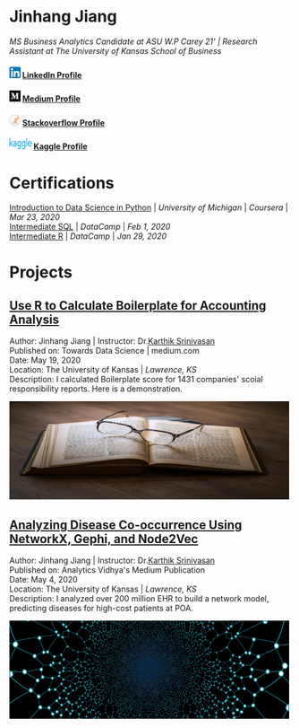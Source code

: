 # Jinhang Jiang  
*MS Business Analytics Candidate at ASU W.P Carey 21' | Research Assistant at The University of Kansas School of Business*
#### <img src="images/linkedin1.png" width="20" height="20"> [LinkedIn Profile](https://www.linkedin.com/in/jinhangjiang/)
#### <img src="images/medium.png" width="20" height="20"> [Medium Profile](https://medium.com/@jinhangjiang)
#### <img src="images/stack.png" width="20" height="20"> [Stackoverflow Profile](https://stackoverflow.com/users/13609600/jinhang-jiang?tab=profile)
#### <img src="images/Kaggle1.png" width="40" height="20"> [Kaggle Profile](https://www.kaggle.com/jinhangjiang)


# Certifications
[Introduction to Data Science in Python](https://www.coursera.org/account/accomplishments/certificate/CMHDALHFR5JS) | *University of Michigan* | *Coursera* | *Mar 23, 2020* <br />
[Intermediate SQL](https://www.datacamp.com/statement-of-accomplishment/course/cbff88d7e6a18fafd35d9771c9a530dd139120f7) | *DataCamp* | *Feb 1, 2020*<br/>
[Intermediate R](https://www.datacamp.com/statement-of-accomplishment/course/a8d348f47178e9022508e287a52b5e684975c91c) | *DataCamp* | *Jan 29, 2020*<br/>



# Projects

## [Use R to Calculate Boilerplate for Accounting Analysis](https://medium.com/@jinhangjiang/use-r-to-calculate-boilerplate-for-accounting-analysis-f4a5b64e9b0d)
Author: Jinhang Jiang  | Instructor: Dr.[Karthik Srinivasan](https://business.ku.edu/karthik-srinivasan) <br />
Published on: Towards Data Science | medium.com <br />
Date: May 19, 2020 <br />
Location: The University of Kansas | *Lawrence, KS* <br />
Description: I calculated Boilerplate score for 1431 companies' scoial responsibility reports. Here is a demonstration.

<a href="https://medium.com/@jinhangjiang/use-r-to-calculate-boilerplate-for-accounting-analysis-f4a5b64e9b0d">
<img src="images/boilerplate.jpg" width="500" height="175" alt="https://medium.com/@jinhangjiang/use-r-to-calculate-boilerplate-for-accounting-analysis-f4a5b64e9b0d">
</a>


## [Analyzing Disease Co-occurrence Using NetworkX, Gephi, and Node2Vec](https://medium.com/analytics-vidhya/analyzing-disease-co-occurrence-using-networkx-gephi-and-node2vec-53941da35a0f)
Author: Jinhang Jiang  | Instructor: Dr.[Karthik Srinivasan](https://business.ku.edu/karthik-srinivasan) <br />
Published on: Analytics Vidhya's Medium Publication <br />
Date: May 4, 2020 <br />
Location: The University of Kansas | *Lawrence, KS* <br />
Description: I analyzed over 200 million EHR to build a network model, predicting diseases for high-cost patients at POA.

<a href="https://medium.com/analytics-vidhya/analyzing-disease-co-occurrence-using-networkx-gephi-and-node2vec-53941da35a0f">
<img src="images/network-3849202_1920.jpg" width="500" height="175" alt="https://medium.com/analytics-vidhya/analyzing-disease-co-occurrence-using-networkx-gephi-and-node2vec-53941da35a0f">
</a>

